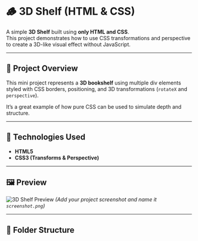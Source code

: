 # 🪵 3D Shelf (HTML & CSS)

A simple **3D Shelf** built using **only HTML and CSS**.  
This project demonstrates how to use CSS transformations and perspective to create a 3D-like visual effect without JavaScript.

---

## 🎨 Project Overview
This mini project represents a **3D bookshelf** using multiple div elements styled with CSS borders, positioning, and 3D transformations (`rotateX` and `perspective`).

It’s a great example of how pure CSS can be used to simulate depth and structure.

---

## 🧱 Technologies Used
- **HTML5**
- **CSS3 (Transforms & Perspective)**

---

## 🖼️ Preview
![3D Shelf Preview](screenshot.png)
*(Add your project screenshot and name it `screenshot.png`)*

---

## 📂 Folder Structure
